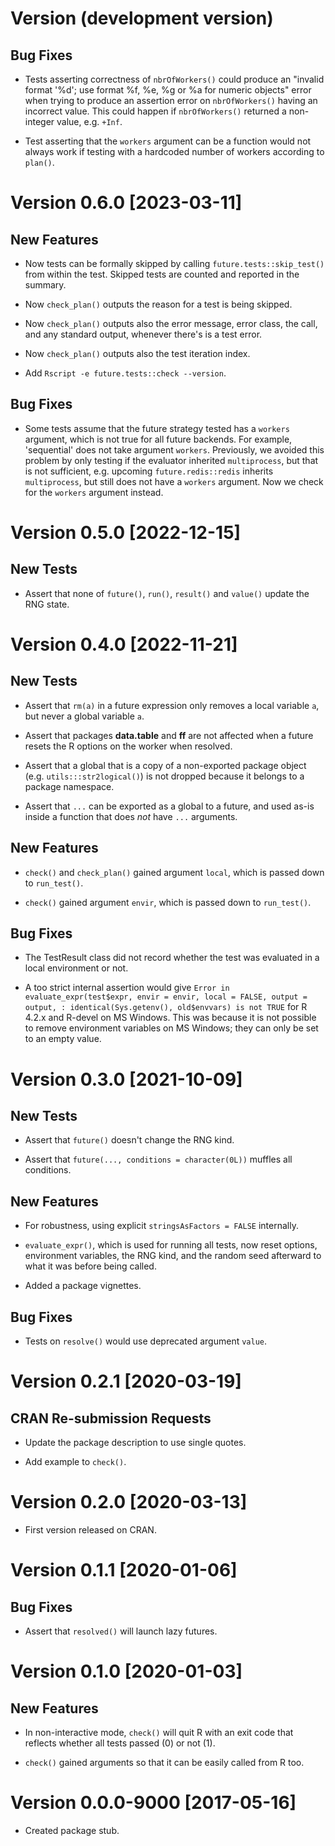 # Version (development version)

## Bug Fixes

 * Tests asserting correctness of `nbrOfWorkers()` could produce an
   "invalid format '%d'; use format %f, %e, %g or %a for numeric
   objects" error when trying to produce an assertion error on
   `nbrOfWorkers()` having an incorrect value. This could happen if
   `nbrOfWorkers()` returned a non-integer value, e.g. `+Inf`.

 * Test asserting that the `workers` argument can be a function would
   not always work if testing with a hardcoded number of workers
   according to `plan()`.


# Version 0.6.0 [2023-03-11]

## New Features

 * Now tests can be formally skipped by calling
   `future.tests::skip_test()` from within the test.  Skipped tests
   are counted and reported in the summary.
   
 * Now `check_plan()` outputs the reason for a test is being skipped.

 * Now `check_plan()` outputs also the error message, error class, the
   call, and any standard output, whenever there's is a test error.

 * Now `check_plan()` outputs also the test iteration index.

 * Add `Rscript -e future.tests::check --version`.

## Bug Fixes

 * Some tests assume that the future strategy tested has a `workers`
   argument, which is not true for all future backends.  For example,
   'sequential' does not take argument `workers`.  Previously, we
   avoided this problem by only testing if the evaluator inherited
   `multiprocess`, but that is not sufficient, e.g. upcoming
   `future.redis::redis` inherits `multiprocess`, but still does not
   have a `workers` argument.  Now we check for the `workers` argument
   instead.


# Version 0.5.0 [2022-12-15]

## New Tests

 * Assert that none of `future()`, `run()`, `result()` and `value()`
   update the RNG state.


# Version 0.4.0 [2022-11-21]

## New Tests

 * Assert that `rm(a)` in a future expression only removes a local
   variable `a`, but never a global variable `a`.
   
 * Assert that packages **data.table** and **ff** are not affected
   when a future resets the R options on the worker when resolved.
   
 * Assert that a global that is a copy of a non-exported package
   object (e.g. `utils:::str2logical()`) is not dropped because it
   belongs to a package namespace.

 * Assert that `...` can be exported as a global to a future, and
   used as-is inside a function that does _not_ have `...` arguments.

## New Features

 * `check()` and `check_plan()` gained argument `local`, which is
   passed down to `run_test()`.

 * `check()` gained argument `envir`, which is passed down to
   `run_test()`.

## Bug Fixes

 * The TestResult class did not record whether the test was evaluated
   in a local environment or not.

 * A too strict internal assertion would give `Error in
   evaluate_expr(test$expr, envir = envir, local = FALSE, output =
   output, : identical(Sys.getenv(), old$envvars) is not TRUE` for R
   4.2.x and R-devel on MS Windows.  This was because it is not
   possible to remove environment variables on MS Windows; they can
   only be set to an empty value.
 

# Version 0.3.0 [2021-10-09]

## New Tests

 * Assert that `future()` doesn't change the RNG kind.
 
 * Assert that `future(..., conditions = character(0L))` muffles all
   conditions.

## New Features

 * For robustness, using explicit `stringsAsFactors = FALSE`
   internally.

 * `evaluate_expr()`, which is used for running all tests, now reset
   options, environment variables, the RNG kind, and the random seed
   afterward to what it was before being called.

 * Added a package vignettes.
 
## Bug Fixes

 * Tests on `resolve()` would use deprecated argument `value`.
 

# Version 0.2.1 [2020-03-19]

## CRAN Re-submission Requests

 * Update the package description to use single quotes.

 * Add example to `check()`.


# Version 0.2.0 [2020-03-13]

 * First version released on CRAN.


# Version 0.1.1 [2020-01-06]

## Bug Fixes

 * Assert that `resolved()` will launch lazy futures.


# Version 0.1.0 [2020-01-03]

## New Features

 * In non-interactive mode, `check()` will quit R with an exit code
   that reflects whether all tests passed (0) or not (1).

 * `check()` gained arguments so that it can be easily called from R
   too.


# Version 0.0.0-9000 [2017-05-16]

 * Created package stub.
